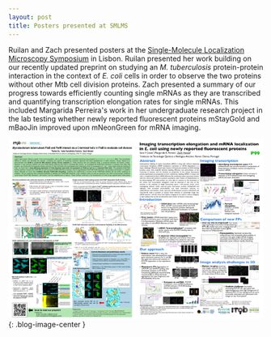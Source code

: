 ```yaml
---
layout: post
title: Posters presented at SMLMS
---
```

Ruilan and Zach presented posters at the [Single-Molecule Localization Microscopy Symposium](https://2024.smlms.org/) in Lisbon. Ruilan presented her work building on our recently updated preprint on studying an *M. tuberculosis* protein-protein interaction in the context of *E. coli* cells in order to observe the two proteins without other Mtb cell division proteins. Zach presented a summary of our progress towards efficiently counting single mRNAs as they are transcribed and quantifying transcription elongation rates for single mRNAs. This included Margarida Perreira's work in her undergraduate research project in the lab testing whether newly reported fluorescent proteins mStayGold and mBaoJin improved upon mNeonGreen for mRNA imaging.

![Posters on Mtb PerM-FtsB and mRNA imaging](/img/smlms_posters.png){: .blog-image-center }